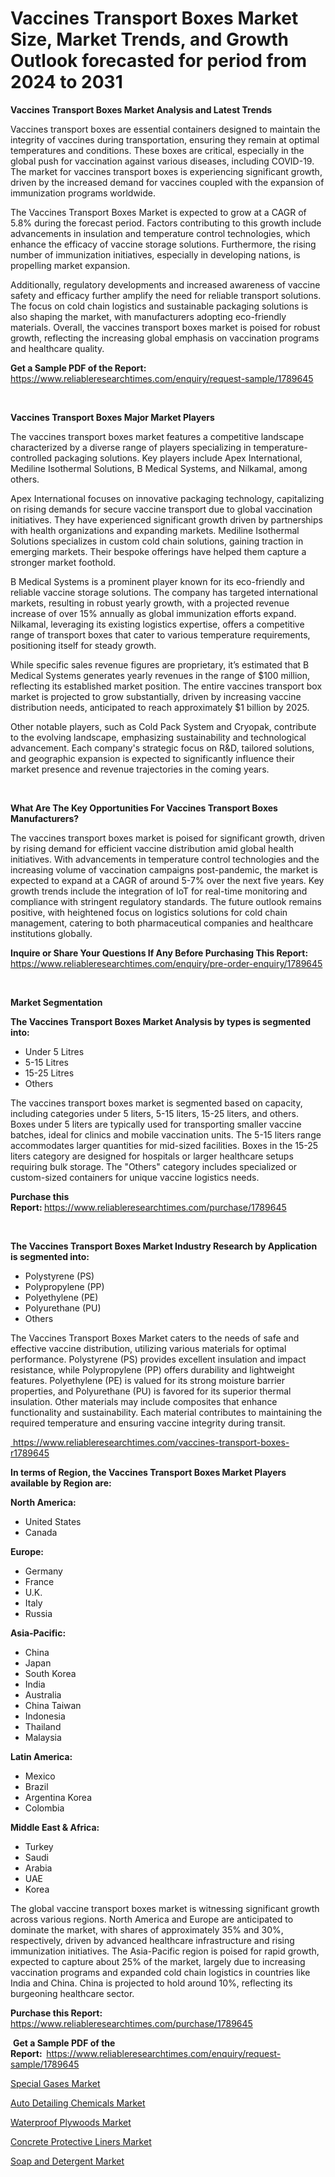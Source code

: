 <p><h1>Vaccines Transport Boxes Market Size, Market Trends, and Growth Outlook forecasted for period from 2024 to 2031</h1></p><p><strong>Vaccines Transport Boxes Market Analysis and Latest Trends</strong></p>
<p><p>Vaccines transport boxes are essential containers designed to maintain the integrity of vaccines during transportation, ensuring they remain at optimal temperatures and conditions. These boxes are critical, especially in the global push for vaccination against various diseases, including COVID-19. The market for vaccines transport boxes is experiencing significant growth, driven by the increased demand for vaccines coupled with the expansion of immunization programs worldwide.</p><p>The Vaccines Transport Boxes Market is expected to grow at a CAGR of 5.8% during the forecast period. Factors contributing to this growth include advancements in insulation and temperature control technologies, which enhance the efficacy of vaccine storage solutions. Furthermore, the rising number of immunization initiatives, especially in developing nations, is propelling market expansion. </p><p>Additionally, regulatory developments and increased awareness of vaccine safety and efficacy further amplify the need for reliable transport solutions. The focus on cold chain logistics and sustainable packaging solutions is also shaping the market, with manufacturers adopting eco-friendly materials. Overall, the vaccines transport boxes market is poised for robust growth, reflecting the increasing global emphasis on vaccination programs and healthcare quality.</p></p>
<p><strong>Get a Sample PDF of the Report:&nbsp;</strong> <a href="https://www.reliableresearchtimes.com/enquiry/request-sample/1789645?utm_campaign=1347&utm_medium=2&utm_source=Github&utm_content=ia&utm_term=09102024&utm_id=vaccines-transport-boxes">https://www.reliableresearchtimes.com/enquiry/request-sample/1789645</a></p>
<p>&nbsp;</p>
<p><strong>Vaccines Transport Boxes Major Market Players</strong></p>
<p><p>The vaccines transport boxes market features a competitive landscape characterized by a diverse range of players specializing in temperature-controlled packaging solutions. Key players include Apex International, Mediline Isothermal Solutions, B Medical Systems, and Nilkamal, among others.</p><p>Apex International focuses on innovative packaging technology, capitalizing on rising demands for secure vaccine transport due to global vaccination initiatives. They have experienced significant growth driven by partnerships with health organizations and expanding markets. Mediline Isothermal Solutions specializes in custom cold chain solutions, gaining traction in emerging markets. Their bespoke offerings have helped them capture a stronger market foothold.</p><p>B Medical Systems is a prominent player known for its eco-friendly and reliable vaccine storage solutions. The company has targeted international markets, resulting in robust yearly growth, with a projected revenue increase of over 15% annually as global immunization efforts expand. Nilkamal, leveraging its existing logistics expertise, offers a competitive range of transport boxes that cater to various temperature requirements, positioning itself for steady growth.</p><p>While specific sales revenue figures are proprietary, it’s estimated that B Medical Systems generates yearly revenues in the range of $100 million, reflecting its established market position. The entire vaccines transport box market is projected to grow substantially, driven by increasing vaccine distribution needs, anticipated to reach approximately $1 billion by 2025.</p><p>Other notable players, such as Cold Pack System and Cryopak, contribute to the evolving landscape, emphasizing sustainability and technological advancement. Each company's strategic focus on R&D, tailored solutions, and geographic expansion is expected to significantly influence their market presence and revenue trajectories in the coming years.</p></p>
<p>&nbsp;</p>
<p><strong>What Are The Key Opportunities For Vaccines Transport Boxes Manufacturers?</strong></p>
<p><p>The vaccines transport boxes market is poised for significant growth, driven by rising demand for efficient vaccine distribution amid global health initiatives. With advancements in temperature control technologies and the increasing volume of vaccination campaigns post-pandemic, the market is expected to expand at a CAGR of around 5-7% over the next five years. Key growth trends include the integration of IoT for real-time monitoring and compliance with stringent regulatory standards. The future outlook remains positive, with heightened focus on logistics solutions for cold chain management, catering to both pharmaceutical companies and healthcare institutions globally.</p></p>
<p><strong>Inquire or Share Your Questions If Any Before Purchasing This Report:</strong> <a href="https://www.reliableresearchtimes.com/enquiry/pre-order-enquiry/1789645?utm_campaign=1347&utm_medium=2&utm_source=Github&utm_content=ia&utm_term=09102024&utm_id=vaccines-transport-boxes">https://www.reliableresearchtimes.com/enquiry/pre-order-enquiry/1789645</a></p>
<p>&nbsp;</p>
<p><strong>Market Segmentation</strong></p>
<p><strong>The Vaccines Transport Boxes Market Analysis by types is segmented into:</strong></p>
<p><ul><li>Under 5 Litres</li><li>5-15 Litres</li><li>15-25 Litres</li><li>Others</li></ul></p>
<p><p>The vaccines transport boxes market is segmented based on capacity, including categories under 5 liters, 5-15 liters, 15-25 liters, and others. Boxes under 5 liters are typically used for transporting smaller vaccine batches, ideal for clinics and mobile vaccination units. The 5-15 liters range accommodates larger quantities for mid-sized facilities. Boxes in the 15-25 liters category are designed for hospitals or larger healthcare setups requiring bulk storage. The "Others" category includes specialized or custom-sized containers for unique vaccine logistics needs.</p></p>
<p><strong>Purchase this Report:&nbsp;</strong><a href="https://www.reliableresearchtimes.com/purchase/1789645?utm_campaign=1347&utm_medium=2&utm_source=Github&utm_content=ia&utm_term=09102024&utm_id=vaccines-transport-boxes">https://www.reliableresearchtimes.com/purchase/1789645</a></p>
<p>&nbsp;</p>
<p><strong>The Vaccines Transport Boxes Market Industry Research by Application is segmented into:</strong></p>
<p><ul><li>Polystyrene (PS)</li><li>Polypropylene (PP)</li><li>Polyethylene (PE)</li><li>Polyurethane (PU)</li><li>Others</li></ul></p>
<p><p>The Vaccines Transport Boxes Market caters to the needs of safe and effective vaccine distribution, utilizing various materials for optimal performance. Polystyrene (PS) provides excellent insulation and impact resistance, while Polypropylene (PP) offers durability and lightweight features. Polyethylene (PE) is valued for its strong moisture barrier properties, and Polyurethane (PU) is favored for its superior thermal insulation. Other materials may include composites that enhance functionality and sustainability. Each material contributes to maintaining the required temperature and ensuring vaccine integrity during transit.</p></p>
<p><a href="https://www.reliableresearchtimes.com/vaccines-transport-boxes-r1789645?utm_campaign=1347&utm_medium=2&utm_source=Github&utm_content=ia&utm_term=09102024&utm_id=vaccines-transport-boxes">&nbsp;https://www.reliableresearchtimes.com/vaccines-transport-boxes-r1789645</a></p>
<p><strong>In terms of Region, the Vaccines Transport Boxes Market Players available by Region are:</strong></p>
<p>
    <p> <strong> North America: </strong>
        <ul>
            <li>United States</li>
            <li>Canada</li>
        </ul>
        </p> 
    <p> <strong> Europe: </strong>
        <ul>
            <li>Germany</li>
            <li>France</li>
            <li>U.K.</li>
            <li>Italy</li>
            <li>Russia</li>
        </ul>
        </p> 
    <p> <strong> Asia-Pacific: </strong>
        <ul>
            <li>China</li>
            <li>Japan</li>
            <li>South Korea</li>
            <li>India</li>
            <li>Australia</li>
            <li>China Taiwan</li>
            <li>Indonesia</li>
            <li>Thailand</li>
            <li>Malaysia</li>
        </ul>
        </p> 
    <p> <strong> Latin America: </strong>
        <ul>
            <li>Mexico</li>
            <li>Brazil</li>
            <li>Argentina Korea</li>
            <li>Colombia</li>
        </ul>
        </p> 
    <p> <strong> Middle East & Africa: </strong>
        <ul>
            <li>Turkey</li>
            <li>Saudi</li>
            <li>Arabia</li>
            <li>UAE</li>
            <li>Korea</li>
        </ul>
    </p>
    </p>
<p><p>The global vaccine transport boxes market is witnessing significant growth across various regions. North America and Europe are anticipated to dominate the market, with shares of approximately 35% and 30%, respectively, driven by advanced healthcare infrastructure and rising immunization initiatives. The Asia-Pacific region is poised for rapid growth, expected to capture about 25% of the market, largely due to increasing vaccination programs and expanded cold chain logistics in countries like India and China. China is projected to hold around 10%, reflecting its burgeoning healthcare sector.</p></p>
<p><strong>Purchase this Report: </strong><a href="https://www.reliableresearchtimes.com/purchase/1789645?utm_campaign=1347&utm_medium=2&utm_source=Github&utm_content=ia&utm_term=09102024&utm_id=vaccines-transport-boxes">https://www.reliableresearchtimes.com/purchase/1789645</a></p>
<p>&nbsp;<strong>Get a Sample PDF of the Report:&nbsp;&nbsp;</strong><a href="https://www.reliableresearchtimes.com/enquiry/request-sample/1789645?utm_campaign=1347&utm_medium=2&utm_source=Github&utm_content=ia&utm_term=09102024&utm_id=vaccines-transport-boxes">https://www.reliableresearchtimes.com/enquiry/request-sample/1789645</a></p>
<p><strong></strong></p>
<p><p><a href="https://www.linkedin.com/pulse/special-gases-momentum-charting-99-cagr-path-2024-2031-c95vc?utm_campaign=1347&utm_medium=2&utm_source=Github&utm_content=ia&utm_term=09102024&utm_id=vaccines-transport-boxes">Special Gases Market</a></p><p><a href="https://www.linkedin.com/pulse/auto-detailing-chemicals-market2024-2031-industry-insights-wui2f?utm_campaign=1347&utm_medium=2&utm_source=Github&utm_content=ia&utm_term=09102024&utm_id=vaccines-transport-boxes">Auto Detailing Chemicals Market</a></p><p><a href="https://www.linkedin.com/pulse/waterproof-plywoods-market-size-type-below-6mm6mm-18mmabove-lcqyf?utm_campaign=1347&utm_medium=2&utm_source=Github&utm_content=ia&utm_term=09102024&utm_id=vaccines-transport-boxes">Waterproof Plywoods Market</a></p><p><a href="https://www.linkedin.com/pulse/pioneering-growth-analyzing-global-concrete-protective-liners-qxsbf?utm_campaign=1347&utm_medium=2&utm_source=Github&utm_content=ia&utm_term=09102024&utm_id=vaccines-transport-boxes">Concrete Protective Liners Market</a></p><p><a href="https://www.linkedin.com/pulse/navigating-global-soap-detergent-market-landscape-trends-forecasts-5016c?utm_campaign=1347&utm_medium=2&utm_source=Github&utm_content=ia&utm_term=09102024&utm_id=vaccines-transport-boxes">Soap and Detergent Market</a></p></p>